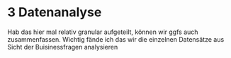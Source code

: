# 3 Datenanalyse

Hab das hier mal relativ granular aufgeteilt, können wir ggfs auch zusammenfassen. Wichtig fände ich das wir die einzelnen Datensätze aus Sicht der Buisinessfragen analysieren&#x20;
